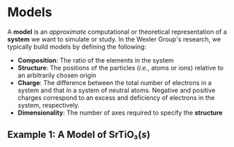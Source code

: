 # Models

A **model** is an _approximate_ computational or theoretical representation of a **system** we want to simulate or study. In the Wexler Group's research, we typically build models by defining the following:

* **Composition**: The ratio of the elements in the system
* **Structure**: The positions of the particles (_i.e._, atoms or ions) relative to an arbitrarily chosen origin
* **Charge**: The difference between the total number of electrons in a system and that in a system of neutral atoms. Negative and positive charges correspond to an excess and deficiency of electrons in the system, respectively.
* **Dimensionality**: The number of axes required to specify the **structure**

## Example 1: A Model of SrTiO₃(_s_)







